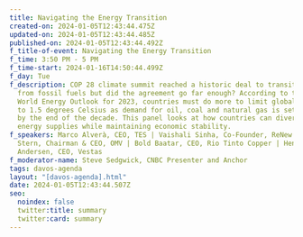 ```yaml
---
title: Navigating the Energy Transition
created-on: 2024-01-05T12:43:44.475Z
updated-on: 2024-01-05T12:43:44.485Z
published-on: 2024-01-05T12:43:44.492Z
f_title-of-event: Navigating the Energy Transition
f_time: 3:50 PM - 5 PM
f_time-start: 2024-01-16T14:50:44.499Z
f_day: Tue
f_description: COP 28 climate summit reached a historic deal to transition away
  from fossil fuels but did the agreement go far enough? According to the IEA’s
  World Energy Outlook for 2023, countries must do more to limit global warming
  to 1.5 degrees Celsius as demand for oil, coal and natural gas is set to peak
  by the end of the decade. This panel looks at how countries can diversify
  energy supplies while maintaining economic stability.
f_speakers: Marco Alverà, CEO, TES | Vaishali Sinha, Co-Founder, ReNew | Alfred
  Stern, Chairman & CEO, OMV | Bold Baatar, CEO, Rio Tinto Copper | Henrik
  Andersen, CEO, Vestas
f_moderator-name: Steve Sedgwick, CNBC Presenter and Anchor
tags: davos-agenda
layout: "[davos-agenda].html"
date: 2024-01-05T12:43:44.507Z
seo:
  noindex: false
  twitter:title: summary
  twitter:card: summary
---
```


